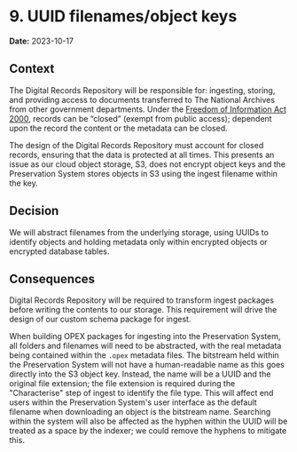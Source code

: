 # 9. UUID filenames/object keys

**Date:** 2023-10-17

## Context

The Digital Records Repository will be responsible for: ingesting, storing, and providing access to documents transferred to The National Archives from other government departments. Under the [Freedom of Information Act 2000](https://www.legislation.gov.uk/ukpga/2000/36/contents), records can be “closed” (exempt from public access); dependent upon the record the content or the metadata can be closed.

The design of the Digital Records Repository must account for closed records, ensuring that the data is protected at all times. This presents an issue as our cloud object storage, S3, does not encrypt object keys and the Preservation System stores objects in S3 using the ingest filename within the key.

## Decision

We will abstract filenames from the underlying storage, using UUIDs to identify objects and holding metadata only within encrypted objects or encrypted database tables.

## Consequences

Digital Records Repository will be required to transform ingest packages before writing the contents to our storage. This requirement will drive the design of our custom schema package for ingest.

When building OPEX packages for ingesting into the Preservation System, all folders and filenames will need to be abstracted, with the real metadata being contained within the `.opex` metadata files. The bitstream held within the Preservation System will not have a human-readable name as this goes directly into the S3 object key. Instead, the name will be a UUID and the original file extension; the file extension is required during the "Characterise" step of ingest to identify the file type. This will affect end users within the Preservation System's user interface as the default filename when downloading an object is the bitstream name. Searching within the system will also be affected as the hyphen within the UUID will be treated as a space by the indexer; we could remove the hyphens to mitigate this.
